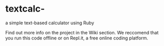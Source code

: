 # textcalc-
a simple text-based calculator using Ruby

Find out more info on the project in the Wiki section.
We reccomend that you run this code offline or on Repl.it, a free online coding platform.

